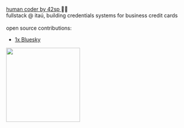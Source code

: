 <a href="https://profile.intra.42.fr/users/etachott" target="_blank"><bold>human coder by 42sp</bold> </a> 👨‍🚀 <br>
fullstack @ itaú, building credentials systems for business credit cards <br>
<br>
open source contributions:
* <a href="https://github.com/bluesky-social/social-app">1x Bluesky </a>
<a href="https://github.com/0xEDU">
<img height="200em" src="https://github-readme-stats.vercel.app/api?username=0xEDU&show_icons=true&theme=synthwave&include_all_commits=true&count_private=true"/>
<br>
